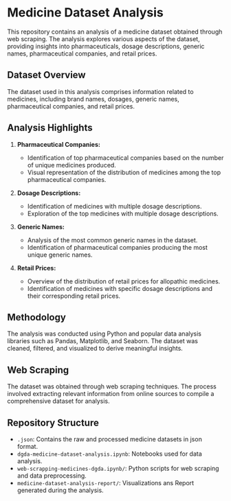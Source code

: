 # Medicine Dataset Analysis

This repository contains an analysis of a medicine dataset obtained through web scraping. The analysis explores various aspects of the dataset, providing insights into pharmaceuticals, dosage descriptions, generic names, pharmaceutical companies, and retail prices.

## Dataset Overview

The dataset used in this analysis comprises information related to medicines, including brand names, dosages, generic names, pharmaceutical companies, and retail prices.

## Analysis Highlights

1. **Pharmaceutical Companies:**
   - Identification of top pharmaceutical companies based on the number of unique medicines produced.
   - Visual representation of the distribution of medicines among the top pharmaceutical companies.

2. **Dosage Descriptions:**
   - Identification of medicines with multiple dosage descriptions.
   - Exploration of the top medicines with multiple dosage descriptions.

3. **Generic Names:**
   - Analysis of the most common generic names in the dataset.
   - Identification of pharmaceutical companies producing the most unique generic names.

4. **Retail Prices:**
   - Overview of the distribution of retail prices for allopathic medicines.
   - Identification of medicines with specific dosage descriptions and their corresponding retail prices.

## Methodology

The analysis was conducted using Python and popular data analysis libraries such as Pandas, Matplotlib, and Seaborn. The dataset was cleaned, filtered, and visualized to derive meaningful insights.

## Web Scraping

The dataset was obtained through web scraping techniques. The process involved extracting relevant information from online sources to compile a comprehensive dataset for analysis.

## Repository Structure

- `.json`: Contains the raw and processed medicine datasets in json format.
- `dgda-medicine-dataset-analysis.ipynb`: Notebooks used for data analysis.
- `web-scrapping-medicines-dgda.ipynb/`: Python scripts for web scraping and data preprocessing.
- `medicine-dataset-analysis-report/`: Visualizations ans Report generated during the analysis.
